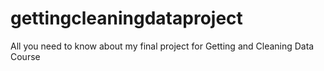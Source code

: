 # gettingcleaningdataproject
All you need to know about my final project for Getting and Cleaning Data Course
